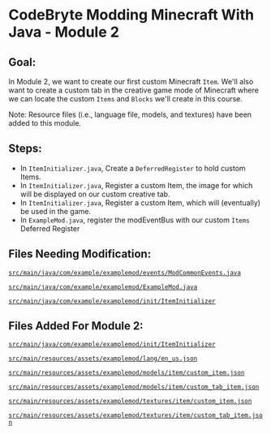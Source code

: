 # CodeBryte Modding Minecraft With Java - Module 2

## Goal:
In Module 2, we want to create our first custom Minecraft `Item`.  We'll also want to create a custom tab in the creative game mode of Minecraft where we can locate the custom `Items` and `Blocks` we'll create in this course. 

Note: Resource files (i.e., language file, models, and textures) have been added to this module.

## Steps:
* In `ItemInitializer.java`, Create a `DeferredRegister` to hold custom Items.
* In `ItemInitializer.java`, Register a custom Item, the image for which will be displayed on our custom creative tab.
* In `ItemInitializer.java`, Register a custom Item, which will (eventually) be used in the game.
* In `ExampleMod.java`, register the modEventBus with our custom `Items` Deferred Register

## Files Needing Modification:

[`src/main/java/com/example/examplemod/events/ModCommonEvents.java`](https://github.com/codebryte/codeBryteMod01/blob/MODULE_02_BEGIN/src/main/java/com/example/examplemod/events/ModCommonEvents.java)

[`src/main/java/com/example/examplemod/ExampleMod.java`](https://github.com/codebryte/codeBryteMod01/blob/MODULE_02_BEGIN/src/main/java/com/example/examplemod/ExampleMod.java)

[`src/main/java/com/example/examplemod/init/ItemInitializer`](https://github.com/codebryte/codeBryteMod01/blob/MODULE_02_BEGIN/src/main/java/com/example/examplemod/init/ItemInitializer.java)

## Files Added For Module 2:

[`src/main/java/com/example/examplemod/init/ItemInitializer`](https://github.com/codebryte/codeBryteMod01/blob/MODULE_02_BEGIN/src/main/java/com/example/examplemod/init/ItemInitializer.java)

[`src/main/resources/assets/examplemod/lang/en_us.json`](https://github.com/codebryte/codeBryteMod01/blob/MODULE_02_BEGIN/src/main/resources/assets/examplemod/lang/en_us.json)

[`src/main/resources/assets/examplemod/models/item/custom_item.json`](https://github.com/codebryte/codeBryteMod01/blob/MODULE_02_BEGIN/src/main/resources/assets/examplemod/models/item/custom_item.json)

[`src/main/resources/assets/examplemod/models/item/custom_tab_item.json`](https://github.com/codebryte/codeBryteMod01/blob/MODULE_02_BEGIN/src/main/resources/assets/examplemod/models/item/custom_tab_item.json)

[`src/main/resources/assets/examplemod/textures/item/custom_item.json`](https://github.com/codebryte/codeBryteMod01/blob/MODULE_02_BEGIN/src/main/resources/assets/examplemod/textures/item/custom_item.png)

[`src/main/resources/assets/examplemod/textures/item/custom_tab_item.json`](https://github.com/codebryte/codeBryteMod01/blob/MODULE_02_BEGIN/src/main/resources/assets/examplemod/textures/item/custom_tab_item.png)
